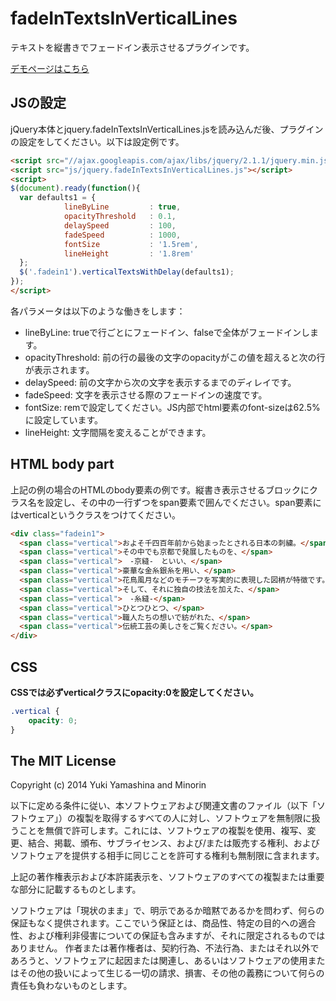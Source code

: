 fadeInTextsInVerticalLines
============================


テキストを縦書きでフェードイン表示させるプラグインです。

[デモページはこちら](http://yukiyamashina.github.io/fadeInTextsInVerticalLines/)

## JSの設定

jQuery本体とjquery.fadeInTextsInVerticalLines.jsを読み込んだ後、プラグインの設定をしてください。以下は設定例です。

```HTML
<script src="//ajax.googleapis.com/ajax/libs/jquery/2.1.1/jquery.min.js"></script>
<script src="js/jquery.fadeInTextsInVerticalLines.js"></script>
<script>
$(document).ready(function(){
  var defaults1 = {
            lineByLine         : true,
            opacityThreshold   : 0.1,
            delaySpeed         : 100,
            fadeSpeed          : 1000,
            fontSize           : '1.5rem',
            lineHeight         : '1.8rem'
  };
  $('.fadein1').verticalTextsWithDelay(defaults1);
});
</script>
```

各パラメータは以下のような働きをします：

* lineByLine: trueで行ごとにフェードイン、falseで全体がフェードインします。
* opacityThreshold: 前の行の最後の文字のopacityがこの値を超えると次の行が表示されます。
* delaySpeed: 前の文字から次の文字を表示するまでのディレイです。
* fadeSpeed: 文字を表示させる際のフェードインの速度です。
* fontSize: remで設定してください。JS内部でhtml要素のfont-sizeは62.5%に設定しています。
* lineHeight: 文字間隔を変えることができます。


## HTML body part

上記の例の場合のHTMLのbody要素の例です。縦書き表示させるブロックにクラス名を設定し、その中の一行ずつをspan要素で囲んでください。span要素にはverticalというクラスをつけてください。

```HTML
<div class="fadein1">
  <span class="vertical">およそ千四百年前から始まったとされる日本の刺繍。</span>
  <span class="vertical">その中でも京都で発展したものを、</span>
  <span class="vertical">　-京縫-　といい、</span>
  <span class="vertical">豪華な金糸銀糸を用い、</span>
  <span class="vertical">花鳥風月などのモチーフを写実的に表現した図柄が特徴です。</span>
  <span class="vertical">そして、それに独自の技法を加えた、</span>
  <span class="vertical">　-糸縫-</span>
  <span class="vertical">ひとつひとつ、</span>
  <span class="vertical">職人たちの想いで紡がれた、</span>
  <span class="vertical">伝統工芸の美しさをご覧ください。</span>
</div>
```

## CSS

**CSSでは必ずverticalクラスにopacity:0を設定してください。**

```CSS
.vertical {
    opacity: 0;
}
```




## The MIT License
Copyright (c) 2014 Yuki Yamashina and Minorin

以下に定める条件に従い、本ソフトウェアおよび関連文書のファイル（以下「ソフトウェア」）の複製を取得するすべての人に対し、ソフトウェアを無制限に扱うことを無償で許可します。これには、ソフトウェアの複製を使用、複写、変更、結合、掲載、頒布、サブライセンス、および/または販売する権利、およびソフトウェアを提供する相手に同じことを許可する権利も無制限に含まれます。

上記の著作権表示および本許諾表示を、ソフトウェアのすべての複製または重要な部分に記載するものとします。

ソフトウェアは「現状のまま」で、明示であるか暗黙であるかを問わず、何らの保証もなく提供されます。ここでいう保証とは、商品性、特定の目的への適合性、および権利非侵害についての保証も含みますが、それに限定されるものではありません。 作者または著作権者は、契約行為、不法行為、またはそれ以外であろうと、ソフトウェアに起因または関連し、あるいはソフトウェアの使用またはその他の扱いによって生じる一切の請求、損害、その他の義務について何らの責任も負わないものとします。